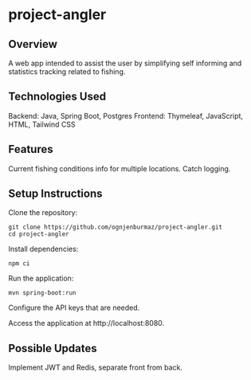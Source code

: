 # project-angler

## Overview

A web app intended to assist the user by simplifying
self informing and statistics tracking related to fishing.

## Technologies Used

Backend: Java, Spring Boot, Postgres
Frontend: Thymeleaf, JavaScript, HTML, Tailwind CSS

## Features

Current fishing conditions info for multiple locations. Catch logging.

## Setup Instructions

Clone the repository:
```
git clone https://github.com/ognjenburmaz/project-angler.git
cd project-angler
```
Install dependencies:
```
npm ci
```

Run the application:
```
mvn spring-boot:run
```

Configure the API keys that are needed.

Access the application at http://localhost:8080.

## Possible Updates

Implement JWT and Redis, separate front from back.